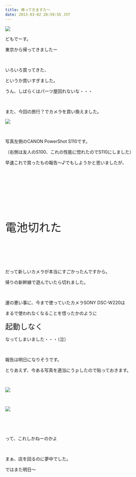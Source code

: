 ```yaml
---
title: 帰ってきますた〜
date: 2013-03-02 20:59:55 JST
---
```

<p><img src="https://lh6.googleusercontent.com/-BMu_A99y3zg/UTHkNKu8l6I/AAAAAAAABQI/rWW9k2vQ-7g/s640/IMG_20130301_103945.jpg" /></p>
<p>どもでーす。</p>
<p>東京から帰ってきましたー</p>
<p>&nbsp;</p>
<p>いろいろ買ってきた、</p>
<p>というか買いすぎました。</p>
<p>うん、しばらくはパーツ屋回れないな・・・</p>
<p>&nbsp;</p>
<p>また、今回の旅行？でカメラを買い換えました。</p>
<p><img src="https://lh6.googleusercontent.com/-qitgCW3IuHw/UTHkacSjhDI/AAAAAAAABQo/WmfQW4251Xo/s640/IMG_20130302_141823.jpg" /></p>
<p>&nbsp;</p>
<p>写真左側のCANON PowerShot S110です。</p>
<p>（右側は友人のS100、これの性能に惚れたのでS110にしました）</p>
<p>早速これで買ったもの報告〜♪でもしようかと思いましたが、</p>
<p>&nbsp;</p>
<p>&nbsp;</p>
<p>&nbsp;</p>
<p>&nbsp;</p>
<p>&nbsp;</p>
<p><span style="font-size:36px;">電池切れた</span></p>
<p>&nbsp;</p>
<p>&nbsp;</p>
<p>&nbsp;</p>
<p>だって新しいカメラが本当にすごかったんですから。</p>
<p>帰りの新幹線で遊んでいたら切れました。</p>
<p>&nbsp;</p>
<p>運の悪い事に、今まで使っていたカメラSONY DSC-W220は</p>
<p>まるで使われなくなることを悟ったかのように</p>
<p><span style="font-size:24px;">起動しなく</span></p>
<p>なってしまいました・・・（泣）</p>
<p>&nbsp;</p>
<p>報告は明日になりそうです。</p>
<p>とりあえず、今ある写真を適当にうｐしたので貼っておきます。</p>
<p>&nbsp;</p>
<p><img src="https://lh5.googleusercontent.com/-8S0vby9oA_c/UTHkPtcVwOI/AAAAAAAABQY/lb40jnw-o4g/s640/IMG_20130301_104605.jpg" /></p>
<p>&nbsp;</p>
<p><img src="https://lh4.googleusercontent.com/-aQg8dPQ9zVM/UTHkZfiF6lI/AAAAAAAABQg/WyU8bb0rVcM/s640/IMG_20130301_164605.jpg" /></p>
<p>&nbsp;</p>
<p>&nbsp;</p>
<p>って、これしかねーのかよ</p>
<p>&nbsp;</p>
<p>まぁ、店を回るのに夢中でした。</p>
<p>ではまた明日〜</p>
